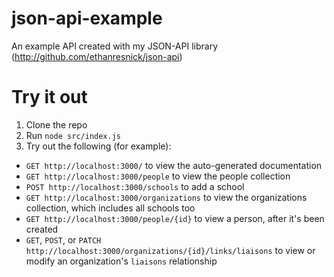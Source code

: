 # json-api-example
An example API created with my JSON-API library (http://github.com/ethanresnick/json-api)

# Try it out

1. Clone the repo
2. Run ```node src/index.js```
2. Try out the following (for example): 
  - `GET http://localhost:3000/` to view the auto-generated documentation
  - `GET http://localhost:3000/people` to view the people collection
  - `POST http://localhost:3000/schools` to add a school
  - `GET http://localhost:3000/organizations` to view the organizations collection, which includes all schools too
  - `GET http://localhost:3000/people/{id}` to view a person, after it's been created
  - `GET`, `POST`, or `PATCH` `http://localhost:3000/organizations/{id}/links/liaisons` to view or modify an organization's `liaisons` relationship
